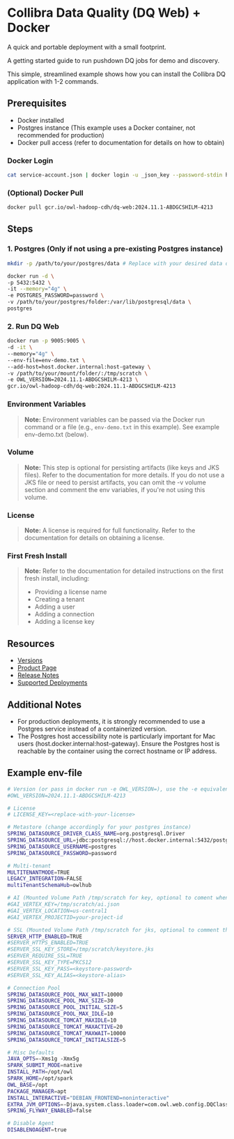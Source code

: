 # Collibra Data Quality (DQ Web) + Docker 
A quick and portable deployment with a small footprint.

A getting started guide to run pushdown DQ jobs for demo and discovery.

This simple, streamlined example shows how you can install the Collibra DQ application with 1-2 commands.

## Prerequisites

- Docker installed
- Postgres instance (This example uses a Docker container, not recommended for production)
- Docker pull access (refer to documentation for details on how to obtain)

### Docker Login

```bash
cat service-account.json | docker login -u _json_key --password-stdin https://gcr.io/owl-hadoop-cdh
```

### (Optional) Docker Pull

```bash
docker pull gcr.io/owl-hadoop-cdh/dq-web:2024.11.1-ABDGCSHILM-4213
```

## Steps

### 1. Postgres (Only if not using a pre-existing Postgres instance)

```bash
mkdir -p /path/to/your/postgres/data # Replace with your desired data directory path
```

```bash
docker run -d \
-p 5432:5432 \
-it --memory="4g" \
-e POSTGRES_PASSWORD=password \
-v /path/to/your/postgres/folder:/var/lib/postgresql/data \
postgres
```

### 2. Run DQ Web

```bash
docker run -p 9005:9005 \
-d -it \
--memory="4g" \
--env-file=env-demo.txt \
--add-host=host.docker.internal:host-gateway \
-v /path/to/your/mount/folder/:/tmp/scratch \
-e OWL_VERSION=2024.11.1-ABDGCSHILM-4213 \
gcr.io/owl-hadoop-cdh/dq-web:2024.11.1-ABDGCSHILM-4213
```

### Environment Variables

> **Note:** Environment variables can be passed via the Docker run command or a file (e.g., `env-demo.txt` in this example).  See example env-demo.txt (below). 

### Volume

> **Note:** This step is optional for persisting artifacts (like keys and JKS files). Refer to the documentation for more details. If you do not use a JKS file or need to persist artifacts, you can omit the -v volume section and comment the env variables, if you're not using this volume. 

### License

> **Note:** A license is required for full functionality. Refer to the documentation for details on obtaining a license.

### First Fresh Install

> **Note:** Refer to the documentation for detailed instructions on the first fresh install, including:
> - Providing a license name
> - Creating a tenant
> - Adding a user
> - Adding a connection
> - Adding a license key

## Resources

- [Versions](https://productresources.collibra.com/docs/collibra/latest/Content/DataQuality/Builds.htm)
- [Product Page](https://www.collibra.com/us/en/products/data-quality-and-observability)
- [Release Notes](https://productresources.collibra.com/docs/collibra/latest/Content/DataQuality/release-notes.htm)
- [Supported Deployments](https://productresources.collibra.com/docs/collibra/latest/Content/DataQuality/Installation/to_installation.htm)

## Additional Notes

- For production deployments, it is strongly recommended to use a Postgres service instead of a containerized version.
- The Postgres host accessibility note is particularly important for Mac users (host.docker.internal:host-gateway). Ensure the Postgres host is reachable by the container using the correct hostname or IP address.

## Example env-file
```bash
# Version (or pass in docker run -e OWL_VERSION=), use the -e equivalent in the docker run command
#OWL_VERSION=2024.11.1-ABDGCSHILM-4213

# License
# LICENSE_KEY=<replace-with-your-license>

# Metastore (change accordingly for your postgres instance)
SPRING_DATASOURCE_DRIVER_CLASS_NAME=org.postgresql.Driver
SPRING_DATASOURCE_URL=jdbc:postgresql://host.docker.internal:5432/postgres
SPRING_DATASOURCE_USERNAME=postgres
SPRING_DATASOURCE_PASSWORD=password

# Multi-tenant
MULTITENANTMODE=TRUE
LEGACY_INTEGRATION=FALSE
multiTenantSchemaHub=owlhub

# AI (Mounted Volume Path /tmp/scratch for key, optional to coment when not using AI functionality)  
#GAI_VERTEX_KEY=/tmp/scratch/ai.json
#GAI_VERTEX_LOCATION=us-central1
#GAI_VERTEX_PROJECTID=your-project-id

# SSL (Mounted Volume Path /tmp/scratch for jks, optional to comment this section when SERVER_HTTP_ENABLED=TRUE)
SERVER_HTTP_ENABLED=TRUE
#SERVER_HTTPS_ENABLED=TRUE
#SERVER_SSL_KEY_STORE=/tmp/scratch/keystore.jks
#SERVER_REQUIRE_SSL=TRUE
#SERVER_SSL_KEY_TYPE=PKCS12
#SERVER_SSL_KEY_PASS=<keystore-password>
#SERVER_SSL_KEY_ALIAS=<keystore-alias>

# Connection Pool
SPRING_DATASOURCE_POOL_MAX_WAIT=10000
SPRING_DATASOURCE_POOL_MAX_SIZE=30
SPRING_DATASOURCE_POOL_INITIAL_SIZE=5
SPRING_DATASOURCE_POOL_MAX_IDLE=10
SPRING_DATASOURCE_TOMCAT_MAXIDLE=10
SPRING_DATASOURCE_TOMCAT_MAXACTIVE=20
SPRING_DATASOURCE_TOMCAT_MAXWAIT=10000 
SPRING_DATASOURCE_TOMCAT_INITIALSIZE=5

# Misc Defaults
JAVA_OPTS=-Xms1g -Xmx5g
SPARK_SUBMIT_MODE=native
INSTALL_PATH=/opt/owl
SPARK_HOME=/opt/spark
OWL_BASE=/opt
PACKAGE_MANAGER=apt
INSTALL_INTERACTIVE="DEBIAN_FRONTEND=noninteractive"
EXTRA_JVM_OPTIONS=-Djava.system.class.loader=com.owl.web.config.DQClassLoader
SPRING_FLYWAY_ENABLED=false

# Disable Agent
DISABLENOAGENT=true
```
